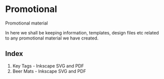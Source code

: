Promotional
===========

Promotional material

In here we shall be keeping information, templates, design files etc related to any promotional material we have created.

Index
-----

1) Key Tags - Inkscape SVG and PDF
2) Beer Mats - Inkscape SVG and PDF
